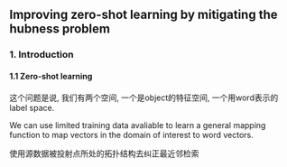 ## Improving zero-shot learning by mitigating the hubness problem



### 1. Introduction

#### 1.1 Zero-shot learning

这个问题是说, 我们有两个空间, 一个是object的特征空间, 一个用word表示的 label space. 

We can use limited training data avaliable to learn a general mapping function to map vectors in the domain of interest to word vectors. 



使用源数据被投射点所处的拓扑结构去纠正最近邻检索 
